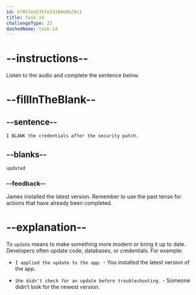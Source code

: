 ```yaml
---
id: 67053ea535fe23160e6b29c1
title: Task 14
challengeType: 22
dashedName: task-14
---
```


<!--
AUDIO REFERENCE:
James: I updated the credentials after the security patch.
-->

# --instructions--

Listen to the audio and complete the sentence below.

# --fillInTheBlank--

## --sentence--

`I BLANK the credentials after the security patch.`

## --blanks--

`updated`

### --feedback--

James installed the latest version. Remember to use the past tense for actions that have already been completed.

# --explanation--

To `update` means to make something more modern or bring it up to date. Developers often update code, databases, or credentials. For example:

- `I applied the update to the app.` - You installed the latest version of the app.

- `She didn’t check for an update before troubleshooting.` - Someone didn’t look for the newest version.
